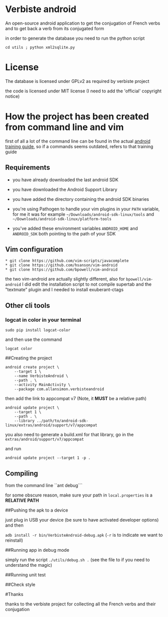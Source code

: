 # Verbiste android 

An open-source android application to get the conjugation of French verbs
and to get back a verb from its conjugated form

in order to generate the database you need to run the python script

```
cd utils ; python xml2sqlite.py
```

# License

The database is licensed under GPLv2 as required by verbiste project

the code is licensed under MIT license (I need to add the 'official'
copyright notice)

# How the project has been created from command line and vim

first of all a lot of the command line can be found in the actual
[android training guide](https://developer.android.com/training/index.html),
so if a commands seems outdated, refers to that training guide

## Requirements

 * you have already downloaded the last android SDK
 * you have downloaded the Android Support Library
 * you have added the directory containing the android SDK binaries
 * you're using Pathogen to handle your vim plugins
in your `PATH` variable, for me it was for example
`~/Downloads/android-sdk-linux/tools` and
`~/Downloads/android-sdk-linux/platform-tools`

 * you've added these environment variables `ANDROID_HOME` and `ANDROID_SDK`
both pointing to the path of your SDK

## Vim configuration

    * git clone https://github.com/vim-scripts/javacomplete
    * git clone https://github.com/hsanson/vim-android
    * git clone https://github.com/bpowell/vim-android

the two vim-android are actually slightly different, also for
`bpowell/vim-android` I did edit the installation script to not compile
supertab and the "textmate" plugin and I needed to install exuberant-ctags

## Other cli tools

### logcat in color in your terminal

```
sudo pip install logcat-color
```

and then use the command

```
logcat color
```

##Creating the project

```
android create project \
    --target 1 \
    --name VerbisteAndroid \
    --path . \
    --activity MainActivity \
    --package com.allansimon.verbisteandroid
```

then add the link to appcompat v7 (Note, it **MUST** be a relative path)

```
android update project \
    --target 1 \
    --path . \
    --library ../path/to/android-sdk-linux/extras/android/support/v7/appcompat
```

you also need to generate a build.xml for that library, go in the
`extras/android/support/v7/appcompat`

and run

```
android update project --target 1 -p .
```


## Compiling

from the command line ``ant debug```

for some obscure reason, make sure your path in `local.properties`
is a **RELATIVE PATH**

##Pushing the apk to a device

just plug in USB your device (be sure to have activated developer options) and then

```adb install -r bin/VerbisteAndroid-debug.apk```
(`-r` is to indicate we want to reinstall)

##Running app in debug mode

simply run the script ```./utils/debug.sh .```
(see the file to if you need to understand the magic)

##Running unit test

##Check style

#Thanks

thanks to the verbiste project for collecting all the French verbs
and their conjugation
